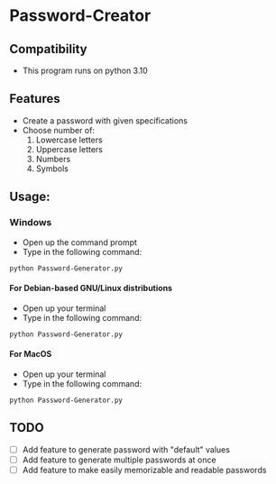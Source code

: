 # Password-Creator


## Compatibility

- This program runs on python 3.10


## Features

- Create a password with given specifications
- Choose number of:
  1. Lowercase letters
  2. Uppercase letters
  3. Numbers
  4. Symbols

## Usage:

### Windows

- Open up the command prompt
- Type in the following command:

`python Password-Generator.py`

#### For Debian-based GNU/Linux distributions

- Open up your terminal
- Type in the following command:

`python Password-Generator.py`

#### For MacOS

- Open up your terminal
- Type in the following command:

`python Password-Generator.py`

## TODO
- [ ] Add feature to generate password with "default" values
- [ ] Add feature to generate multiple passwords at once
- [ ] Add feature to make easily memorizable and readable passwords
